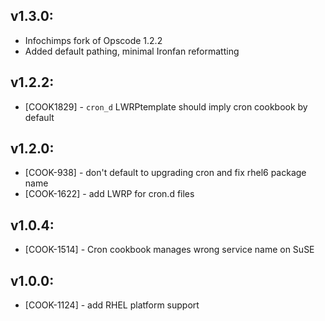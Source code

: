 ## v1.3.0:
* Infochimps fork of Opscode 1.2.2
* Added default pathing, minimal Ironfan reformatting

## v1.2.2:

* [COOK1829] - `cron_d` LWRPtemplate should imply cron cookbook by default

## v1.2.0:

* [COOK-938] - don't default to upgrading cron and fix rhel6 package name
* [COOK-1622] - add LWRP for cron.d files

## v1.0.4:

* [COOK-1514] - Cron cookbook manages wrong service name on SuSE

## v1.0.0:

* [COOK-1124] - add RHEL platform support
